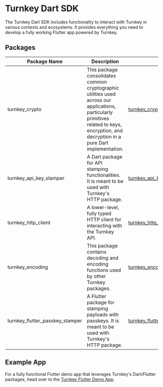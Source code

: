 # Turnkey Dart SDK

The Turnkey Dart SDK includes functionality to interact with Turnkey in various contexts and ecosystems. It provides everything you need to develop a fully working Flutter app powered by Turnkey.

## Packages

| Package Name                    | Description                                                                                                                                                                               | Link                                                 |
| ------------------------------- | ----------------------------------------------------------------------------------------------------------------------------------------------------------------------------------------- | ---------------------------------------------------- |
| turnkey_crypto                  | This package consolidates common cryptographic utilities used across our applications, particularly primitives related to keys, encryption, and decryption in a pure Dart implementation. | [turnkey_crypto](./packages/crypto)                           |
| turnkey_api_key_stamper             | A Dart package for API stamping functionalities. It is meant to be used with Turnkey's HTTP package.                                                                                      | [turnkey_api_key_stamper](./packages/api-key-stamper)                 |
| turnkey_http_client             | A lower-level, fully typed HTTP client for interacting with the Turnkey API.                                                                                                              | [turnkey_http_client](./packages/http)                        |
| turnkey_encoding                | This package contains decoding and encoding functions used by other Turnkey packages.                                                                                                     | [turnkey_encoding](./packages/encoding)                       |
| turnkey_flutter_passkey_stamper | A Flutter package for stamping payloads with passkeys. It is meant to be used with Turnkey's HTTP package.                                                                                | [turnkey_flutter_passkey_stamper](./packages/passkey-stamper) |

## Example App

For a fully functional Flutter demo app that leverages Turnkey's Dart/Flutter packages, head over to the [Turnkey Flutter Demo App](./examples/flutter-demo-app).
